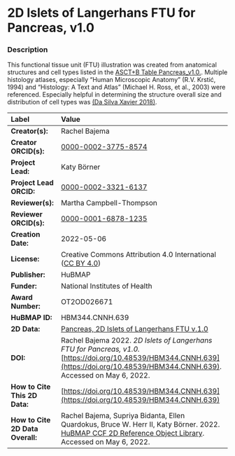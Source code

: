 # 2D Islets of Langerhans FTU for Pancreas, v1.0

### Description
This functional tissue unit (FTU) illustration was created from anatomical structures and cell types listed in the [ASCT+B Table Pancreas_v1.0.](https://doi.org/10.48539/HBM332.TMXM.592). Multiple histology atlases, especially “Human Microscopic Anatomy” (R.V. Krstić, 1994) and “Histology: A Text and Atlas” (Michael H. Ross, et al., 2003) were referenced. Especially helpful in determining the structure overall size and distribution of cell types was [(Da Silva Xavier 2018)](https://doi.org/10.3390/jcm7030054).



| Label | Value |
| :------------- |:-------------|
| **Creator(s):** | Rachel Bajema |
| **Creator ORCID(s):** | [0000-0002-3775-8574](https://orcid.org/0000-0002-3775-8574) |
| **Project Lead:** | Katy B&ouml;rner |
| **Project Lead ORCID:** | [0000-0002-3321-6137](https://orcid.org/0000-0002-3321-6137) |
| **Reviewer(s):** |Martha Campbell-Thompson |
| **Reviewer ORCID(s):** | [0000-0001-6878-1235](https://orcid.org/0000-0001-6878-1235) |
| **Creation Date:** | 2022-05-06 |
| **License:** | Creative Commons Attribution 4.0 International ([CC BY 4.0](https://creativecommons.org/licenses/by/4.0/)) |
| **Publisher:** | HuBMAP |
| **Funder:** | National Institutes of Health |
| **Award Number:** | OT2OD026671 |
| **HuBMAP ID:** | HBM344.CNNH.639 |
| **2D Data:** | [Pancreas, 2D Islets of Langerhans FTU v.1.0](https://hubmapconsortium.github.io/ccf-releases/v1.2/2d-ftu/pancreas-islets-langerhans.svg) |
| **DOI:** | Rachel Bajema 2022. *2D Islets of Langerhans FTU for Pancreas, v1.0.* [https://doi.org/10.48539/HBM344.CNNH.639](https://doi.org/10.48539/HBM344.CNNH.639). Accessed on May 6, 2022. |
| **How to Cite This 2D Data:** | [https://doi.org/10.48539/HBM344.CNNH.639](https://doi.org/10.48539/HBM344.CNNH.639) |
| **How to Cite 2D Data Overall:** | Rachel Bajema, Supriya Bidanta, Ellen Quardokus,  Bruce W. Herr II, Katy Börner. 2022. [HuBMAP CCF 2D Reference Object Library](https://hubmapconsortium.github.io/ccf/pages/ccf-2d-reference-library.html). Accessed on May 6, 2022. |
